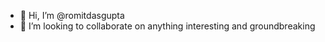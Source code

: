 - 👋 Hi, I’m @romitdasgupta
- 💞️ I’m looking to collaborate on anything interesting and groundbreaking

<!---
romitdasgupta/romitdasgupta is a ✨ special ✨ repository because its `README.md` (this file) appears on your GitHub profile.
You can click the Preview link to take a look at your changes.
--->
